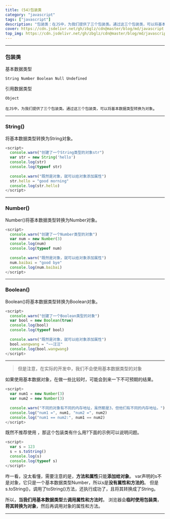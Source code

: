 ```yaml
---
title: (54)包装类
category: "javascript"
tags: ["javascript"]
description: "包装类：在JS中，为我们提供了三个包装类。通过这三个包装类，可以将基本数据类型转换为对象"
cover: https://cdn.jsdelivr.net/gh/zbglz/cdn@master/blog/md/javascript.svg
top_img: https://cdn.jsdelivr.net/gh/zbglz/cdn@master/blog/md/javascript.svg
---
```


***

### 包装类

基本数据类型

    String Number Boolean Null Undefined

引用数据类型

    Object

`在JS中，为我们提供了三个包装类。通过这三个包装类，可以将基本数据类型转换为对象`。

***

###  String()

将基本数据类型转换为String对象。

```js js
<script>
  console.warn("创建了一个String类型的对象str")
  var str = new String('hello')
  console.log(str)
  console.log(typeof str)
  
  console.warn("既然是对象，就可以给对象添加属性")
  str.hello = "good morning"
  console.log(str.hello)
</script>
```

***

### Number()

Number()将基本数据类型转换为Number对象。

```js js
<script>
  console.warn("创建了一个Number类型的对象")
  var num = new Number(3)
  console.log(num)
  console.log(typeof num)
  
  console.warn("既然是对象，就可以给对象添加属性")
  num.baibai = "good bye"
  console.log(num.baibai)
</script>
```

***

### Boolean()

Boolean()将基本数据类型转换为Boolean对象。

```js js
<script>
  console.warn("创建了一个Boolean类型的对象")
  var bool = new Boolean(true)
  console.log(bool)
  console.log(typeof bool)
  
  console.warn("既然是对象，就可以给对象添加属性")
  bool.wangwang = "~~汪汪"
  console.log(bool.wangwang)
</script>
```

***

> 但是注意，在实际的开发中，我们不会使用基本数据类型的对象

如果使用基本数据对象，在做一些比较时，可能会到来一下不可预期的结果。

```js js
<script>
  var num1 = new Number(3)
  var num2 = new Number(3)
  
  console.warn("不同的对象有不同的内存地址，虽然都是3，但他们有不同的内存地址。")
  console.log("num1 =", num1, "num2 =", num2)
  console.log("num1 == num2:", num1 == num2)
</script>
```

既然不推荐使用 ，那这个包装类有什么用?下面的示例可以说明问题。

```js js
<script>
  var s = 123
  s = s.toString()
  console.log(s)
  console.log(typeof s)
</script>
```

咋一看，没太看懂，需要注意的是，**方法和属性**只能**添加给对象**。
var声明的s不是对象，它只是一个基本数据类型Number，所以s是**没有属性和方法的**。
但是s.toString()，调用了toString()方法，还执行成功了，且将其转换成了String。

所以，**当我们用基本数据类型**去**调用属性和方法时**。
浏览器会**临时使用包装类**，**将其转换为对象**，然后再调用对象的属性和方法。

***